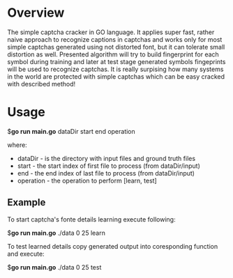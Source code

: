 # Overview
The simple captcha cracker in GO language. It applies super fast, rather naive approach to recognize captions in captchas and works only for most simple captchas generated using not distorted font, but it can tolerate small distortion as well. Presented algorithm will try to build fingerprint for each symbol during training and later at test stage generated symbols fingeprints will be used to recognize captchas. It is really surpising how many systems in the world are protected with simple captchas which can be easy cracked with described method!

# Usage

$**go run main.go** dataDir start end operation

where:

* dataDir - is the directory with input files and ground truth files
* start - the start index of first file to process (from dataDir/input)
* end - the end index of last file to process (from dataDir/input)
* operation - the operation to perform [learn, test]

## Example

To start captcha's fonte details learning execute following:

$**go run main.go** ./data 0 25 learn

To test learned details copy generated output into coresponding function and execute:

$**go run main.go** ./data 0 25 test
